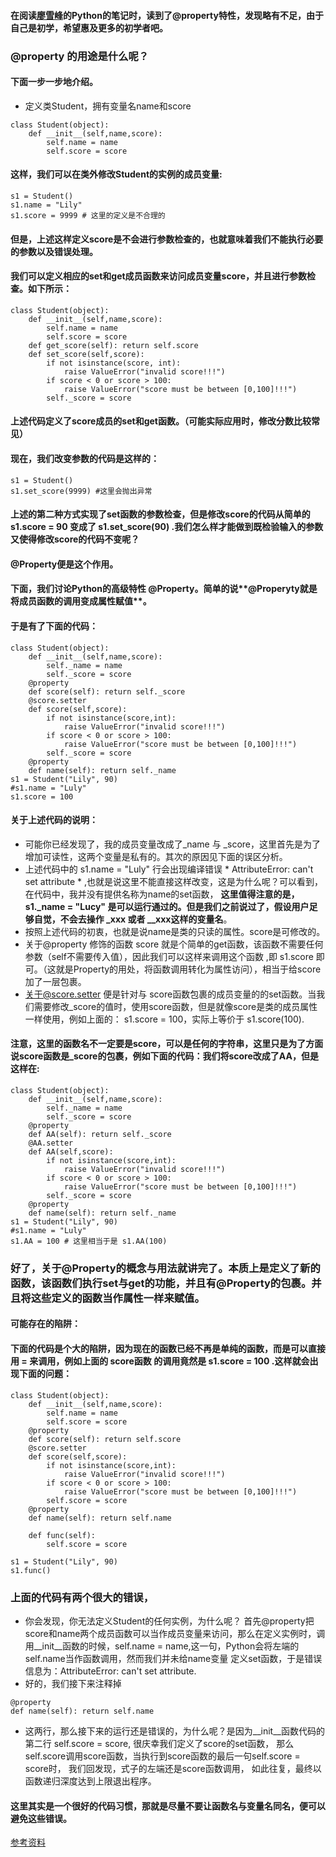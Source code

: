 
#### 在阅读[廖雪峰](http://www.liaoxuefeng.com/wiki/001374738125095c955c1e6d8bb493182103fac9270762a000/001386820062641f3bcc60a4b164f8d91df476445697b9e000)的Python的笔记时，读到了@property特性，发现略有不足，由于自己是初学，希望惠及更多的初学者吧。

### @property 的用途是什么呢？
#### 下面一步一步地介绍。

+ 定义类Student，拥有变量名name和score

```
class Student(object):
    def __init__(self,name,score):
        self.name = name
        self.score = score
```

#### 这样，我们可以在类外修改Student的实例的成员变量:

```
s1 = Student()
s1.name = "Lily"
s1.score = 9999 # 这里的定义是不合理的
```

#### 但是，**上述这样定义score是不会进行参数检查的，也就意味着我们不能执行必要的参数以及错误处理**。


#### 我们可以定义相应的set和get成员函数来访问成员变量score，并且进行参数检查。如下所示：

```
class Student(object):
    def __init__(self,name,score):
        self.name = name
        self.score = score
    def get_score(self): return self.score
    def set_score(self,score):
        if not isinstance(score, int):
            raise ValueError("invalid score!!!")
        if score < 0 or score > 100:
            raise ValueError("score must be between [0,100]!!!")
        self._score = score
```

#### 上述代码定义了score成员的set和get函数。（可能实际应用时，修改分数比较常见）

#### 现在，我们改变参数的代码是这样的：

```
s1 = Student()
s1.set_score(9999) #这里会抛出异常
```

#### 上述的第二种方式实现了set函数的参数检查，但是修改score的代码从简单的  s1.score = 90 变成了 s1.set_score(90) .我们怎么样才能做到既检验输入的参数又使得修改score的代码不变呢？

#### @Property便是这个作用。

#### 下面，我们讨论Python的高级特性 @Property。简单的说**@Properyty就是将成员函数的调用变成属性赋值**。

#### 于是有了下面的代码：

```
class Student(object):
    def __init__(self,name,score):
        self._name = name
        self._score = score
    @property
    def score(self): return self._score
    @score.setter
    def score(self,score):
        if not isinstance(score,int):
            raise ValueError("invalid score!!!")
        if score < 0 or score > 100:
            raise ValueError("score must be between [0,100]!!!")
        self._score = score
    @property
    def name(self): return self._name
s1 = Student("Lily", 90)
#s1.name = "Luly"
s1.score = 100
```

#### 关于上述代码的说明：
+ 可能你已经发现了，我的成员变量改成了_name 与 _score，这里首先是为了增加可读性，这两个变量是私有的。其次的原因见下面的误区分析。
+ 上述代码中的 s1.name = "Luly" 行会出现编译错误 * AttributeError: can't set attribute * ,也就是说这里不能直接这样改变，这是为什么呢？可以看到，在代码中，我并没有提供名称为name的set函数，
**这里值得注意的是，s1._name = "Lucy"  是可以运行通过的。但是我们之前说过了，假设用户足够自觉，不会去操作 _xxx 或者 __xxx这样的变量名**。
+ 按照上述代码的初衷，也就是说name是类的只读的属性。score是可修改的。
+ 关于@property 修饰的函数 score 就是个简单的get函数，该函数不需要任何参数（self不需要传入值），因此我们可以这样来调用这个函数 ,即 s1.score 即可。（这就是Property的用处，将函数调用转化为属性访问），相当于给score加了一层包裹。
+ 关于@score.setter 便是针对与 score函数包裹的成员变量的的set函数。当我们需要修改_score的值时，使用score函数，但是就像score是类的成员属性一样使用，例如上面的： s1.score = 100，实际上等价于 s1.score(100).

#### **注意，这里的函数名不一定要是score，可以是任何的字符串，这里只是为了方面说score函数是_score的包裹**，例如下面的代码：我们将score改成了AA，但是这样在:

```
class Student(object):
    def __init__(self,name,score):
        self._name = name
        self._score = score
    @property
    def AA(self): return self._score
    @AA.setter
    def AA(self,score):
        if not isinstance(score,int):
            raise ValueError("invalid score!!!")
        if score < 0 or score > 100:
            raise ValueError("score must be between [0,100]!!!")
        self._score = score
    @property
    def name(self): return self._name
s1 = Student("Lily", 90)
#s1.name = "Luly"
s1.AA = 100 # 这里相当于是 s1.AA(100)
```

### 好了，关于@Property的概念与用法就讲完了。本质上是定义了新的函数，该函数们执行set与get的功能，并且有@Property的包裹。并且将这些定义的函数当作属性一样来赋值。

#### 可能存在的陷阱：
#### 下面的代码是个大的陷阱，因为现在的函数已经不再是单纯的函数，而是可以直接用 = 来调用，例如上面的 score函数 的调用竟然是  s1.score = 100 .这样就会出现下面的问题：
```
class Student(object):
    def __init__(self,name,score):
        self.name = name
        self.score = score
    @property
    def score(self): return self.score
    @score.setter
    def score(self,score):
        if not isinstance(score,int):
            raise ValueError("invalid score!!!")
        if score < 0 or score > 100:
            raise ValueError("score must be between [0,100]!!!")
        self.score = score
    @property
    def name(self): return self.name

    def func(self):
        self.score = score

s1 = Student("Lily", 90)
s1.func()
```
### 上面的代码有两个很大的错误，
+ 你会发现，你无法定义Student的任何实例，为什么呢？ 首先@property把score和name两个成员函数可以当作成员变量来访问，那么在定义实例时，调用__init__函数的时候，self.name = name,这一句，Python会将左端的self.name当作函数调用，然而我们并未给name变量
定义set函数，于是错误信息为：AttributeError: can't set attribute.
+ 好的，我们接下来注释掉
```
@property
def name(self): return self.name
```
+ 这两行，那么接下来的运行还是错误的，为什么呢？是因为__init__函数代码的第二行 self.score = score, 很庆幸我们定义了score的set函数，
那么self.score调用score函数，当执行到score函数的最后一句self.score = score时， 我们回发现，式子的左端还是score函数调用，
如此往复，最终以函数递归深度达到上限退出程序。
#### 这里其实是一个很好的代码习惯，那就是尽量不要让函数名与变量名同名，便可以避免这些错误。

[参考资料](http://www.liaoxuefeng.com/wiki/001374738125095c955c1e6d8bb493182103fac9270762a000)
